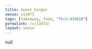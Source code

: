 ```yaml
---
title: Sweet Ginger
venue: v13473
tags: [takeaway, food, "fhrs:433610"]
permalink: /v/13473/
layout: venue
---
```

null